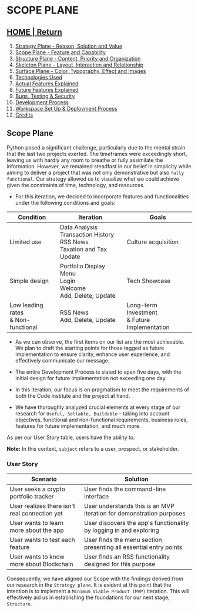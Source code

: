# SCOPE PLANE

## [HOME | Return](https://github.com/plexoio/tenam/blob/main/README.md)

1. [Strategy Plane - Reason, Solution and Value](https://github.com/plexoio/tenam/blob/main/documentation/assets/readme/strategy.md)
2. [Scope Plane - Feature and Capability](https://github.com/plexoio/tenam/blob/main/documentation/assets/readme/scope.md)
3. [Structure Plane - Content, Priority and Organization](https://github.com/plexoio/tenam/blob/main/documentation/assets/readme/structure.md)
4. [Skeleton Plane - Layout, Interaction and Relationship](https://github.com/plexoio/tenam/blob/main/documentation/assets/readme/skeleton.md)
5. [Surface Plane - Color, Typography, Effect and Images](https://github.com/plexoio/tenam/blob/main/documentation/assets/readme/surface.md)
6. [Technologies Used](https://github.com/plexoio/tenam/blob/main/documentation/assets/readme/technologies.md)
7. [Actual Features Explained](https://github.com/plexoio/tenam/blob/main/documentation/assets/readme/actual_features.md)
8. [Future Features Explained](https://github.com/plexoio/tenam/blob/main/documentation/assets/readme/future_features.md)
9. [Bugs, Testing & Security](https://github.com/plexoio/tenam/blob/main/documentation/assets/readme/bugs_testing.md)
10. [Development Process](https://github.com/plexoio/tenam/blob/main/documentation/assets/readme/development.md)
11. [Workspace Set Up & Deployment Process](https://github.com/plexoio/tenam/blob/main/documentation/assets/readme/deployment.md)
12. [Credits](https://github.com/plexoio/tenam/blob/main/documentation/assets/readme/credits.md)

## Scope Plane

Python posed a significant challenge, particularly due to the mental strain that the last two projects exerted. The timeframes were exceedingly short, leaving us with hardly any room to breathe or fully assimilate the information. However, we remained steadfast in our belief in simplicity while aiming to deliver a project that was not only demonstrative but also `fully functional`. Our strategy allowed us to visualize what we could achieve given the constraints of time, technology, and resources.

- For this iteration, we decided to incorporate features and functionalities under the following conditions and goals:


|Condition|Iteration|Goals|
|---|---|---|
|Limited use|Data Analysis<br>Transaction History<br>RSS News<br>Taxation and Tax Update|Culture acquisition|
|Simple design|Portfolio Display<br>Menu<br>Login<br>Welcome<br>Add, Delete, Update|Tech Showcase|
|Low leading rates<br>& Non-functional| RSS News <br> Add, Delete, Update|Long-term Investment<br>& Future Implementation|

- As we can observe, the first items on our list are the most achievable. We plan to draft the starting points for those tagged as future implementation to ensure clarity, enhance user experience, and effectively communicate our message.

- The entire Development Process is slated to span five days, with the initial design for future implementation not exceeding one day.

- In this iteration, our focus is on pragmatism to meet the requirements of both the Code Institute and the project at hand.

- We have thoroughly analyzed crucial elements at every stage of our research for `Useful, Sellable, Buildable` – taking into account objectives, functional and non-functional requirements, business rules, features for future implementation, and much more.

As per our User Story table, users have the ability to:

**Note:** In this context, `subject` refers to a user, prospect, or stakeholder.

### User Story

| Scenario                                      | Solution                                                                               |
| --------------------------------------------- | -------------------------------------------------------------------------------------- |
| User seeks a crypto portfolio tracker         | User finds the command-line interface                                                  |
| User realizes there isn't real connection yet    | User understands this is an MVP iteration for demonstration purposes                   |
| User wants to learn more about the app        | User discovers the app's functionality by logging in and exploring                      |
| User wants to test each feature               | User finds the menu section presenting all essential entry points                      |
| User wants to know more about Blockchain      | User finds an RSS functionality designed for this purpose                               |

Consequently, we have aligned our Scope with the findings derived from our research in the `Strategy plane`. It is evident at this point that the intention is to implement a `Minimum Viable Product (MVP)` iteration. This will effectively aid us in establishing the foundations for our next stage, `Structure`.